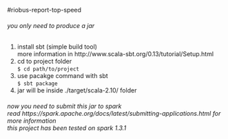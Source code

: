 #riobus-report-top-speed

<h6>you only need to produce a jar</h6>
<ol>
    <li>install sbt (simple build tool)<br>
    more information in http://www.scala-sbt.org/0.13/tutorial/Setup.html<br>
    <li>cd to project folder <br>
    <code>$ cd path/to/project</code></li>
    <li>use pacakge command with sbt <br>
    <code>$ sbt package</code></li>
    <li>jar will be inside ./target/scala-2.10/ folder<br>
</ol>

<h6>now you need to submit this jar to spark<br>
read https://spark.apache.org/docs/latest/submitting-applications.html for more information<br>
this project has been tested on spark 1.3.1</h6>
